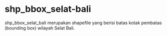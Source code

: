 # shp_bbox_selat-bali
shp_bbox_selat_bali merupakan shapefile yang berisi batas kotak pembatas (bounding box) wilayah Selat Bali. 
